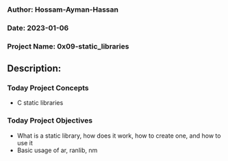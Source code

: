 ### Author: Hossam-Ayman-Hassan
### Date: 2023-01-06
### Project Name: 0x09-static_libraries
## Description: 

### Today Project Concepts

- C static libraries
### Today Project Objectives

- What is a static library, how does it work, how to create one, and how to use it
- Basic usage of ar, ranlib, nm

